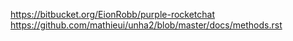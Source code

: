 https://bitbucket.org/EionRobb/purple-rocketchat
https://github.com/mathieui/unha2/blob/master/docs/methods.rst
